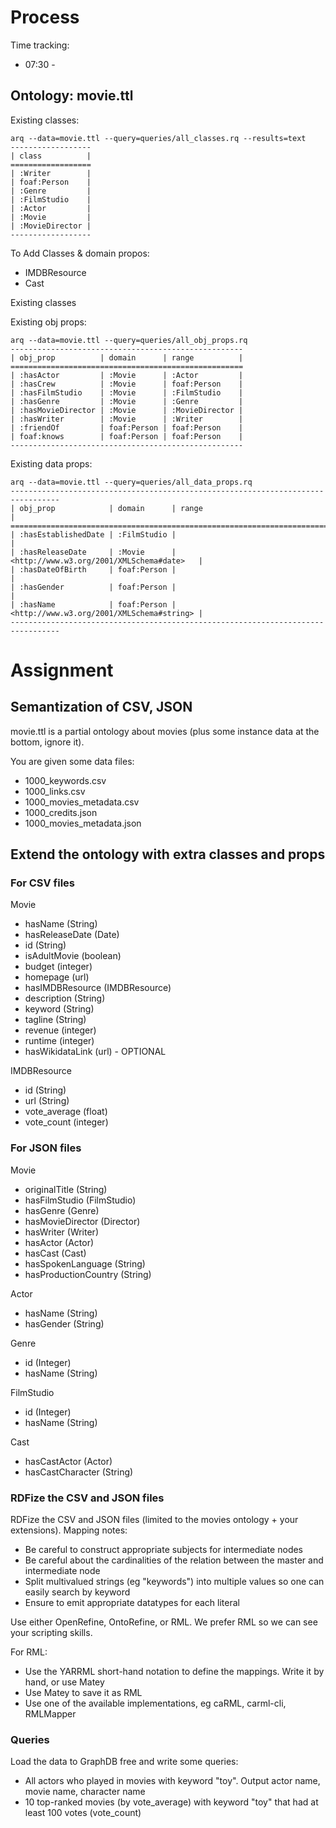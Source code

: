 # Process
Time tracking:
* 07:30 - 

## Ontology: movie.ttl

Existing classes:
```
arq --data=movie.ttl --query=queries/all_classes.rq --results=text
------------------
| class          |
==================
| :Writer        |
| foaf:Person    |
| :Genre         |
| :FilmStudio    |
| :Actor         |
| :Movie         |
| :MovieDirector |
------------------
```

To Add Classes & domain propos:
* IMDBResource
* Cast

Existing classes

Existing obj props:

```
arq --data=movie.ttl --query=queries/all_obj_props.rq
----------------------------------------------------
| obj_prop          | domain      | range          |
====================================================
| :hasActor         | :Movie      | :Actor         |
| :hasCrew          | :Movie      | foaf:Person    |
| :hasFilmStudio    | :Movie      | :FilmStudio    |
| :hasGenre         | :Movie      | :Genre         |
| :hasMovieDirector | :Movie      | :MovieDirector |
| :hasWriter        | :Movie      | :Writer        |
| :friendOf         | foaf:Person | foaf:Person    |
| foaf:knows        | foaf:Person | foaf:Person    |
----------------------------------------------------
``` 

Existing data props:

```
arq --data=movie.ttl --query=queries/all_data_props.rq
---------------------------------------------------------------------------------
| obj_prop            | domain      | range                                     |
=================================================================================
| :hasEstablishedDate | :FilmStudio |                                           |
| :hasReleaseDate     | :Movie      | <http://www.w3.org/2001/XMLSchema#date>   |
| :hasDateOfBirth     | foaf:Person |                                           |
| :hasGender          | foaf:Person |                                           |
| :hasName            | foaf:Person | <http://www.w3.org/2001/XMLSchema#string> |
---------------------------------------------------------------------------------
```

# Assignment
## Semantization of CSV, JSON

movie.ttl is a partial ontology about movies (plus some instance data at the bottom, ignore it).

You are given some data files:
- 1000_keywords.csv
- 1000_links.csv
- 1000_movies_metadata.csv
- 1000_credits.json
- 1000_movies_metadata.json

## Extend the ontology with extra classes and props

### For CSV files

Movie
- hasName (String)
- hasReleaseDate (Date)
- id (String)
- isAdultMovie (boolean)
- budget (integer)
- homepage (url)
- hasIMDBResource (IMDBResource)
- description (String)
- keyword (String)
- tagline (String)
- revenue (integer)
- runtime (integer)
- hasWikidataLink (url) - OPTIONAL

IMDBResource
- id (String)
- url (String)
- vote_average (float)
- vote_count (integer)

### For JSON files

Movie
- originalTitle (String)
- hasFilmStudio (FilmStudio)
- hasGenre (Genre)
- hasMovieDirector (Director)
- hasWriter (Writer)
- hasActor (Actor)
- hasCast (Cast)
- hasSpokenLanguage (String)
- hasProductionCountry (String)

Actor
- hasName (String)
- hasGender (String)

Genre
- id (Integer)
- hasName (String)

FilmStudio
- id (Integer)
- hasName (String)

Cast
- hasCastActor (Actor)
- hasCastCharacter (String)

### RDFize the CSV and JSON files

RDFize the CSV and JSON files (limited to the movies ontology + your extensions). Mapping notes:

- Be careful to construct appropriate subjects for intermediate nodes
- Be careful about the cardinalities of the relation between the master and intermediate node
- Split multivalued strings (eg "keywords") into multiple values so one can easily search by keyword
- Ensure to emit appropriate datatypes for each literal

Use either OpenRefine, OntoRefine, or RML.
We prefer RML so we can see your scripting skills.

For RML:
- Use the YARRML short-hand notation to define the mappings. Write it by hand, or use Matey
- Use Matey to save it as RML
- Use one of the available implementations, eg caRML, carml-cli, RMLMapper


### Queries

Load the data to GraphDB free and write some queries:
- All actors who played in movies with keyword "toy". Output actor name, movie name, character name
- 10 top-ranked movies (by vote_average) with keyword "toy" that had at least 100 votes (vote_count)
